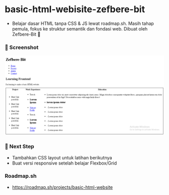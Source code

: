 # basic-html-webisite-zefbere-bit
- Belajar dasar HTML tanpa CSS &amp; JS lewat roadmap.sh. Masih tahap pemula, fokus ke struktur semantik dan fondasi web. Dibuat oleh Zefbere-Bit 🧱

### 📸 Screenshot
![Basic HTML Website Screenshot](https://github.com/zefbere-bit/basic-html-webisite-zefbere-bit/blob/main/image/Screenshot-2025-10-26-204416.png)

### 🧠 Next Step
- Tambahkan CSS layout untuk latihan berikutnya
- Buat versi responsive setelah belajar Flexbox/Grid

### Roadmap.sh
- https://roadmap.sh/projects/basic-html-website